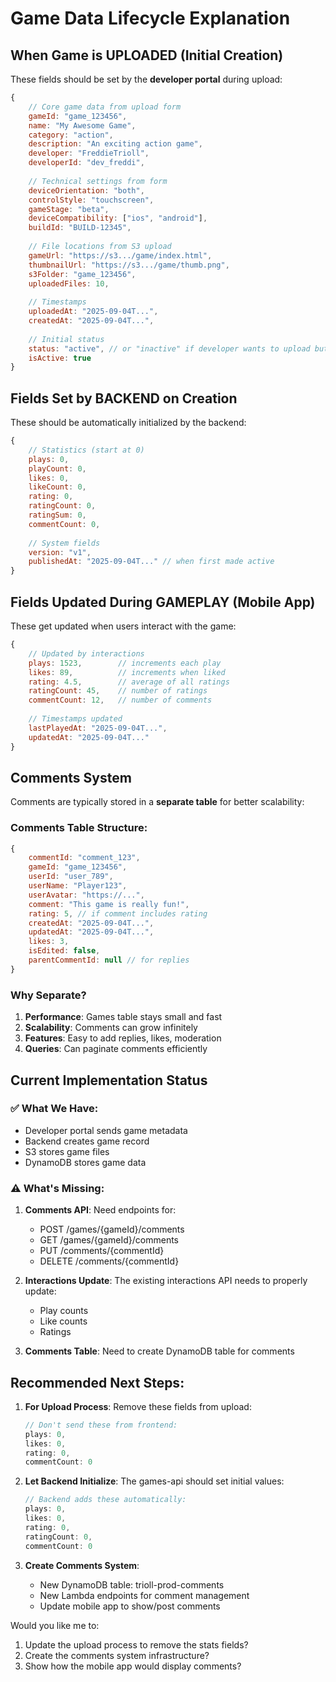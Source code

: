# Game Data Lifecycle Explanation

## When Game is UPLOADED (Initial Creation)

These fields should be set by the **developer portal** during upload:
```javascript
{
    // Core game data from upload form
    gameId: "game_123456",
    name: "My Awesome Game",
    category: "action",
    description: "An exciting action game",
    developer: "FreddieTrioll",
    developerId: "dev_freddi",
    
    // Technical settings from form
    deviceOrientation: "both",
    controlStyle: "touchscreen", 
    gameStage: "beta",
    deviceCompatibility: ["ios", "android"],
    buildId: "BUILD-12345",
    
    // File locations from S3 upload
    gameUrl: "https://s3.../game/index.html",
    thumbnailUrl: "https://s3.../game/thumb.png",
    s3Folder: "game_123456",
    uploadedFiles: 10,
    
    // Timestamps
    uploadedAt: "2025-09-04T...",
    createdAt: "2025-09-04T...",
    
    // Initial status
    status: "active", // or "inactive" if developer wants to upload but not publish yet
    isActive: true
}
```

## Fields Set by BACKEND on Creation

These should be automatically initialized by the backend:
```javascript
{
    // Statistics (start at 0)
    plays: 0,
    playCount: 0,
    likes: 0,
    likeCount: 0,
    rating: 0,
    ratingCount: 0,
    ratingSum: 0,
    commentCount: 0,
    
    // System fields
    version: "v1",
    publishedAt: "2025-09-04T..." // when first made active
}
```

## Fields Updated During GAMEPLAY (Mobile App)

These get updated when users interact with the game:
```javascript
{
    // Updated by interactions
    plays: 1523,        // increments each play
    likes: 89,          // increments when liked
    rating: 4.5,        // average of all ratings
    ratingCount: 45,    // number of ratings
    commentCount: 12,   // number of comments
    
    // Timestamps updated
    lastPlayedAt: "2025-09-04T...",
    updatedAt: "2025-09-04T..."
}
```

## Comments System

Comments are typically stored in a **separate table** for better scalability:

### Comments Table Structure:
```javascript
{
    commentId: "comment_123",
    gameId: "game_123456",
    userId: "user_789",
    userName: "Player123",
    userAvatar: "https://...",
    comment: "This game is really fun!",
    rating: 5, // if comment includes rating
    createdAt: "2025-09-04T...",
    updatedAt: "2025-09-04T...",
    likes: 3,
    isEdited: false,
    parentCommentId: null // for replies
}
```

### Why Separate?
1. **Performance**: Games table stays small and fast
2. **Scalability**: Comments can grow infinitely
3. **Features**: Easy to add replies, likes, moderation
4. **Queries**: Can paginate comments efficiently

## Current Implementation Status

### ✅ What We Have:
- Developer portal sends game metadata
- Backend creates game record
- S3 stores game files
- DynamoDB stores game data

### ⚠️ What's Missing:
1. **Comments API**: Need endpoints for:
   - POST /games/{gameId}/comments
   - GET /games/{gameId}/comments
   - PUT /comments/{commentId}
   - DELETE /comments/{commentId}

2. **Interactions Update**: The existing interactions API needs to properly update:
   - Play counts
   - Like counts
   - Ratings

3. **Comments Table**: Need to create DynamoDB table for comments

## Recommended Next Steps:

1. **For Upload Process**: Remove these fields from upload:
   ```javascript
   // Don't send these from frontend:
   plays: 0,
   likes: 0,
   rating: 0,
   commentCount: 0
   ```

2. **Let Backend Initialize**: The games-api should set initial values:
   ```javascript
   // Backend adds these automatically:
   plays: 0,
   likes: 0,
   rating: 0,
   ratingCount: 0,
   commentCount: 0
   ```

3. **Create Comments System**: 
   - New DynamoDB table: trioll-prod-comments
   - New Lambda endpoints for comment management
   - Update mobile app to show/post comments

Would you like me to:
1. Update the upload process to remove the stats fields?
2. Create the comments system infrastructure?
3. Show how the mobile app would display comments?
